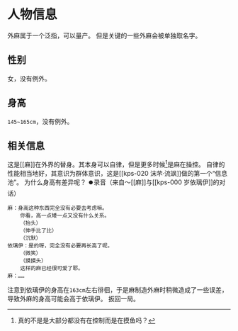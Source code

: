 # 人物信息
外麻属于一个泛指，可以量产。
但是关键的一些外麻会被单独取名字。
## 性别
女，没有例外。
## 身高
`145~165cm`，没有例外。
## 相关信息
这是[[麻]]在外界的替身。其本身可以自律，但是更多时候[^1]是麻在操控。
自律的性能相当地好，其意识为群体意识，这是[[kps-020 沫芣·流飒]]做的第一个“信息池”。
为什么身高有差异呢？
⏺️录音（来自～[[麻]]与[[kps-000 岁依璃伊]]的对话）
```
麻：身高这种东西完全没有必要去考虑嘛。
    你看，高一点矮一点又没有什么关系。
    （抬头）
    （伸手比了比）
    （沉默）
依璃伊：是的呀，完全没有必要再长高了呢。
    （微笑）
    （摸摸头）
    这样的麻已经很可爱了耶。
麻：……
```
注意到依璃伊的身高在`163cm`左右徘徊，于是麻制造外麻时稍微造成了一些误差，导致外麻的身高可能会高于依璃伊。
扳回一局。
[^1]:真的不是是大部分都没有在控制而是在摸鱼吗？